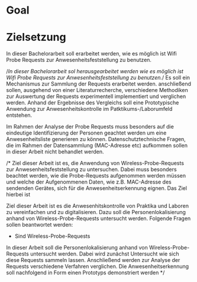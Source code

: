 # Goal


# Zielsetzung
In dieser Bachelorarbeit soll erarbeitet werden, wie es möglich ist Wifi Probe Requests zur Anwesenheitsfeststellung zu benutzen.

/*In dieser Bachelorarbeit sol herausgearbeitet werden wie es möglich ist Wifi Probe Requests zur Anwesenheitsfeststellung zu benutzen.*/
Es soll ein Mechanismus zur Sammlung der Requests erarbeitet werden.
anschließend sollen, ausgehend von einer Literaturrecherche, verschiedene Methodiken zur Auswertung der Requests experimentell implementiert und verglichen werden.
Anhand der Ergebnisse des Vergleichs soll eine Prototypische Anwendung zur Anwesenheitskontrolle im Patktikums-/Laborumfeld entstehen.

Im Rahmen der Analyse der Probe Requests muss besonders auf die eindeutige Identifizierung der Personen geachtet werden um eine Anwesenheitsliste generieren zu können.
Datenschutztechnische Fragen, die im Rahmen der Datensammlung (MAC-Adresse etc) aufkommen sollen in dieser Arbeit nicht behandlet werden.



/*
Ziel dieser Arbeit ist es, die Anwendung von Wireless-Probe-Requests zur Anwesenheitsfeststellung zu untersuchen.
Dabei muss besonders beachtet werden, wie die Probe-Requests aufgenommen werden müssen und welche der Aufgenommenen Daten, wie z.B. MAC-Adresse des sendenden Gerätes, sich für die Anwesenheitserkennung eignen.
Das Ziel hierbei ist 


Ziel dieser Arbeit ist es die Anwesenhitskontrolle von Praktika und Laboren zu vereinfachen und zu digitalisieren.
Dazu soll die Personenlokalisierung anhand von Wireless-Probe-Requests untersucht werden.
Folgende Fragen sollen beantwortet werden:

- Sind Wireless-Probe-Requests 

In dieser Arbeit soll die Personenlokalisierung anhand von Wireless-Probe-Requests untersucht werden.
Dabei wird zunächst Untersucht wie sich diese Requests sammeln lassen.
Anschließend werden zur Analyse der Requests verschiedene Verfahren verglichen.
Die Anwesenheitserkennung soll nachfolgend in Form einen Prototyps demonstriert werden 
*/
